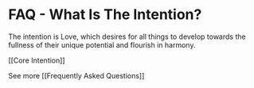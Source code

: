 # FAQ - What Is The Intention?

The intention is Love, which desires for all things to develop towards the fullness of their unique potential and flourish in harmony. 

[[Core Intention]] 

See more [[Frequently Asked Questions]]  